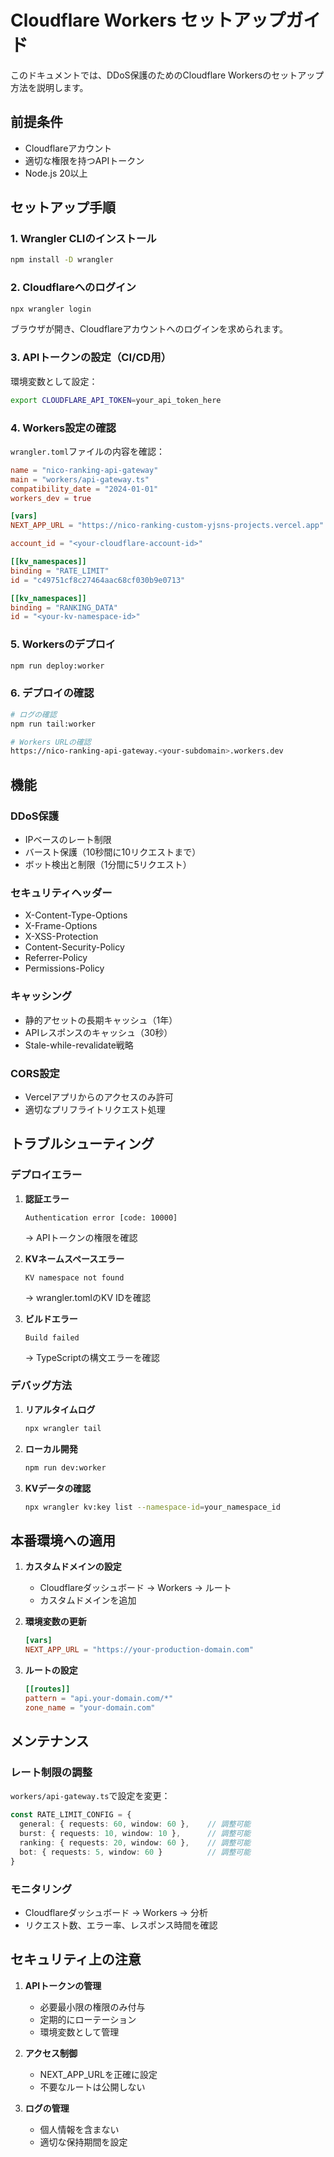 # Cloudflare Workers セットアップガイド

このドキュメントでは、DDoS保護のためのCloudflare Workersのセットアップ方法を説明します。

## 前提条件

- Cloudflareアカウント
- 適切な権限を持つAPIトークン
- Node.js 20以上

## セットアップ手順

### 1. Wrangler CLIのインストール

```bash
npm install -D wrangler
```

### 2. Cloudflareへのログイン

```bash
npx wrangler login
```

ブラウザが開き、Cloudflareアカウントへのログインを求められます。

### 3. APIトークンの設定（CI/CD用）

環境変数として設定：

```bash
export CLOUDFLARE_API_TOKEN=your_api_token_here
```

### 4. Workers設定の確認

`wrangler.toml`ファイルの内容を確認：

```toml
name = "nico-ranking-api-gateway"
main = "workers/api-gateway.ts"
compatibility_date = "2024-01-01"
workers_dev = true

[vars]
NEXT_APP_URL = "https://nico-ranking-custom-yjsns-projects.vercel.app"

account_id = "<your-cloudflare-account-id>"

[[kv_namespaces]]
binding = "RATE_LIMIT"
id = "c49751cf8c27464aac68cf030b9e0713"

[[kv_namespaces]]
binding = "RANKING_DATA"
id = "<your-kv-namespace-id>"
```

### 5. Workersのデプロイ

```bash
npm run deploy:worker
```

### 6. デプロイの確認

```bash
# ログの確認
npm run tail:worker

# Workers URLの確認
https://nico-ranking-api-gateway.<your-subdomain>.workers.dev
```

## 機能

### DDoS保護
- IPベースのレート制限
- バースト保護（10秒間に10リクエストまで）
- ボット検出と制限（1分間に5リクエスト）

### セキュリティヘッダー
- X-Content-Type-Options
- X-Frame-Options
- X-XSS-Protection
- Content-Security-Policy
- Referrer-Policy
- Permissions-Policy

### キャッシング
- 静的アセットの長期キャッシュ（1年）
- APIレスポンスのキャッシュ（30秒）
- Stale-while-revalidate戦略

### CORS設定
- Vercelアプリからのアクセスのみ許可
- 適切なプリフライトリクエスト処理

## トラブルシューティング

### デプロイエラー

1. **認証エラー**
   ```
   Authentication error [code: 10000]
   ```
   → APIトークンの権限を確認

2. **KVネームスペースエラー**
   ```
   KV namespace not found
   ```
   → wrangler.tomlのKV IDを確認

3. **ビルドエラー**
   ```
   Build failed
   ```
   → TypeScriptの構文エラーを確認

### デバッグ方法

1. **リアルタイムログ**
   ```bash
   npx wrangler tail
   ```

2. **ローカル開発**
   ```bash
   npm run dev:worker
   ```

3. **KVデータの確認**
   ```bash
   npx wrangler kv:key list --namespace-id=your_namespace_id
   ```

## 本番環境への適用

1. **カスタムドメインの設定**
   - Cloudflareダッシュボード → Workers → ルート
   - カスタムドメインを追加

2. **環境変数の更新**
   ```toml
   [vars]
   NEXT_APP_URL = "https://your-production-domain.com"
   ```

3. **ルートの設定**
   ```toml
   [[routes]]
   pattern = "api.your-domain.com/*"
   zone_name = "your-domain.com"
   ```

## メンテナンス

### レート制限の調整

`workers/api-gateway.ts`で設定を変更：

```typescript
const RATE_LIMIT_CONFIG = {
  general: { requests: 60, window: 60 },    // 調整可能
  burst: { requests: 10, window: 10 },      // 調整可能
  ranking: { requests: 20, window: 60 },    // 調整可能
  bot: { requests: 5, window: 60 }          // 調整可能
}
```

### モニタリング

- Cloudflareダッシュボード → Workers → 分析
- リクエスト数、エラー率、レスポンス時間を確認

## セキュリティ上の注意

1. **APIトークンの管理**
   - 必要最小限の権限のみ付与
   - 定期的にローテーション
   - 環境変数として管理

2. **アクセス制御**
   - NEXT_APP_URLを正確に設定
   - 不要なルートは公開しない

3. **ログの管理**
   - 個人情報を含まない
   - 適切な保持期間を設定